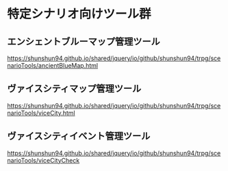 # 特定シナリオ向けツール群

## エンシェントブルーマップ管理ツール

https://shunshun94.github.io/shared/jquery/io/github/shunshun94/trpg/scenarioTools/ancientBlueMap.html

## ヴァイスシティマップ管理ツール

https://shunshun94.github.io/shared/jquery/io/github/shunshun94/trpg/scenarioTools/viceCity.html

## ヴァイスシティイベント管理ツール

https://shunshun94.github.io/shared/jquery/io/github/shunshun94/trpg/scenarioTools/viceCityCheck
